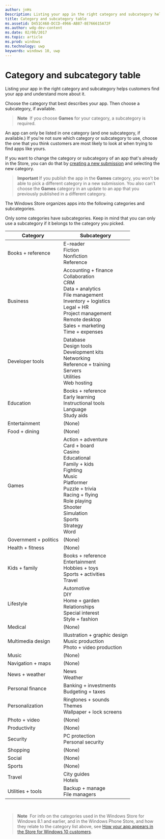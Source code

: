 ---author: jnHsDescription: Listing your app in the right category and subcategory helps customers find your app and understand more about it.title: Category and subcategory tablems.assetid: D451C468-DCCD-4966-AB87-8E766615A72Fms.author: wdg-dev-contentms.date: 02/08/2017ms.topic: articlems.prod: windowsms.technology: uwpkeywords: windows 10, uwp---# Category and subcategory tableListing your app in the right category and subcategory helps customers find your app and understand more about it.Choose the category that best describes your app. Then choose a subcategory, if available.> **Note**  If you choose **Games** for your category, a subcategory is required.An app can only be listed in one category (and one subcategory, if available.) If you're not sure which category or subcategory to use, choose the one that you think customers are most likely to look at when trying to find apps like yours.If you want to change the category or subcategory of an app that's already in the Store, you can do that by [creating a new submission](app-submissions.md) and selecting the new category.> **Important** If you publish the app in the **Games** category, you won't be able to pick a different category in a new submission. You also can't choose the **Games** category in an update to an app that you previously published in a different category.The Windows Store organizes apps into the following categories and subcategories.Only some categories have subcategories. Keep in mind that you can only use a subcategory if it belongs to the category you picked.| Category                    | Subcategory                                       ||-----------------------------|---------------------------------------------------|| Books + reference           | E-reader <br> Fiction <br> Nonfiction <br> Reference || Business                    | Accounting + finance <br> Collaboration <br> CRM <br> Data + analytics <br> File management <br> Inventory + logistics <br> Legal + HR <br> Project management <br> Remote desktop <br> Sales + marketing <br> Time + expenses || Developer tools             | Database <br> Design tools <br> Development kits <br> Networking <br> Reference + training <br> Servers <br> Utilities <br> Web hosting || Education                   | Books + reference <br> Early learning <br> Instructional tools <br> Language <br> Study aids || Entertainment               | (None)                                            || Food + dining               | (None)                                            || Games                       | Action + adventure <br> Card + board <br> Casino <br> Educational <br> Family + kids <br> Fighting <br> Music <br> Platformer <br> Puzzle + trivia <br> Racing + flying <br> Role playing <br> Shooter <br> Simulation <br> Sports <br> Strategy <br> Word || Government + politics       | (None)                                            || Health + fitness            | (None)                                            || Kids + family               | Books + reference <br> Entertainment <br> Hobbies + toys <br> Sports + activities <br> Travel || Lifestyle                   | Automotive <br> DIY <br> Home + garden <br> Relationships <br> Special interest <br> Style + fashion || Medical                     | (None)                                            || Multimedia design           | Illustration + graphic design <br> Music production <br> Photo + video production || Music                       | (None)                                            || Navigation + maps           | (None)                                            || News + weather              | News <br> Weather                                 || Personal finance            | Banking + investments <br> Budgeting + taxes      || Personalization             | Ringtones + sounds <br> Themes <br> Wallpaper + lock screens || Photo + video               | (None)                                            || Productivity                | (None)                                            || Security                    | PC protection <br> Personal security <br>         || Shopping                    | (None)                                            || Social                      | (None)                                            || Sports                      | (None)                                            || Travel                      | City guides <br> Hotels                           || Utilities + tools           | Backup + manage <br> File managers                | > **Note**  For info on the categories used in the Windows Store for Windows 8.1 and earlier, and in the Windows Phone Store, and how they relate to the category list above, see [How your app appears in the Store for Windows 10 customers](how-your-app-appears-in-the-store-for-windows-10-customers.md#category-changes).